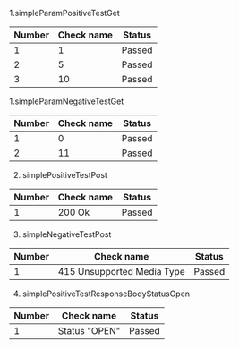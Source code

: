 1.simpleParamPositiveTestGet

| Number | Check name  | Status |        
|--------|-------------|--------|
| 1      | 1           | Passed |
| 2      | 5           | Passed |
| 3      | 10          | Passed |

1.simpleParamNegativeTestGet

| Number | Check name | Status |        
|--------|------------|--------|
| 1      | 0          | Passed |
| 2      | 11         | Passed |

2. simplePositiveTestPost 

| Number | Check name | Status |        
|--------|------------|--------|
| 1      | 200 Ok     | Passed |

3. simpleNegativeTestPost

| Number | Check name                 | Status |        
|--------|----------------------------|--------|
| 1      | 415 Unsupported Media Type | Passed |

4. simplePositiveTestResponseBodyStatusOpen

| Number | Check name    | Status |        
|--------|---------------|--------|
| 1      | Status "OPEN" | Passed |
